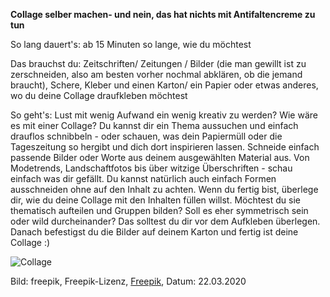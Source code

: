 **Collage selber machen- und nein, das hat nichts mit Antifaltencreme zu tun**


So lang dauert's: ab 15 Minuten so lange, wie du möchtest

Das brauchst du: Zeitschriften/ Zeitungen / Bilder (die man gewillt ist zu zerschneiden, also am besten vorher nochmal abklären, ob die jemand braucht), Schere, Kleber und einen Karton/ ein Papier oder etwas anderes, wo du deine Collage draufkleben möchtest

So geht's: Lust mit wenig Aufwand ein wenig kreativ zu werden? Wie wäre es mit einer Collage? Du kannst dir ein Thema aussuchen und einfach drauflos schnibbeln - oder schauen, was dein Papiermüll oder die Tageszeitung so hergibt und dich dort inspirieren lassen. Schneide einfach passende Bilder oder Worte aus deinem ausgewählten Material aus. Von Modetrends, Landschaftfotos bis über witzige Überschriften - schau einfach was dir gefällt. Du kannst natürlich auch einfach Formen ausschneiden ohne auf den Inhalt zu achten. Wenn du fertig bist, überlege dir, wie du deine Collage mit den Inhalten füllen willst. Möchtest du sie thematisch aufteilen und Gruppen bilden? Soll es eher symmetrisch sein oder wild durcheinander? Das solltest du dir vor dem Aufkleben überlegen. Danach befestigst du die Bilder auf deinem Karton und fertig ist deine Collage :) 

![Collage](https://image.freepik.com/vektoren-kostenlos/kuenstlerische-moodboard-collage-mit-bildern_79603-772.jpg)

Bild: freepik, Freepik-Lizenz, [Freepik](https://de.freepik.com/vektoren-kostenlos/kuenstlerische-moodboard-collage-mit-bildern_6600738.htm#page=1&query=collage&position=14), Datum: 22.03.2020
